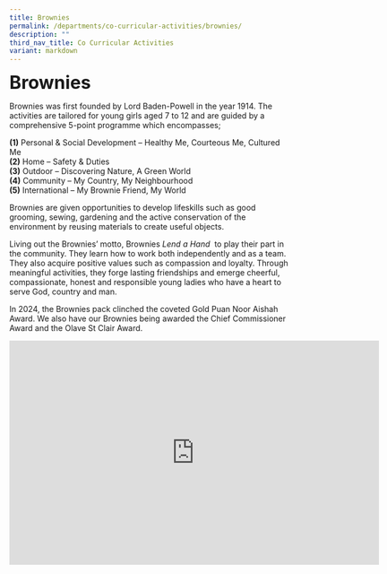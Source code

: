 ```yaml
---
title: Brownies
permalink: /departments/co-curricular-activities/brownies/
description: ""
third_nav_title: Co Curricular Activities
variant: markdown
---
```

<b><font size="6">Brownies</font></b>

Brownies was first founded by Lord Baden-Powell in the year 1914. The activities are tailored for young girls aged 7 to 12 and are guided by a comprehensive 5-point programme which encompasses;<br>

<b>(1)</b> Personal &amp; Social Development – Healthy Me, Courteous Me, Cultured Me <br>
<b>(2)</b> Home – Safety &amp; Duties<br>
<b>(3)</b> Outdoor – Discovering Nature, A Green World<br>
<b>(4)</b> Community – My Country, My Neighbourhood <br>
<b>(5)</b> International – My Brownie Friend, My World <br>

Brownies are given opportunities to develop lifeskills such as good grooming, sewing, gardening and the active conservation of the environment by reusing materials to create useful objects.&nbsp;

Living out the Brownies’ motto, Brownies <i>Lend a Hand</i> &nbsp;to play their part in the community. They learn how to work both independently and as a team. They also acquire positive values such as compassion and loyalty. Through meaningful activities, they forge lasting friendships and emerge cheerful, compassionate, honest and responsible young ladies who have a heart to serve God, country and man.

In 2024, the Brownies pack clinched the coveted Gold Puan Noor Aishah Award. We also have our Brownies being awarded the Chief Commissioner Award and the Olave St Clair Award.

<center>

<iframe allowfullscreen="true" height="400" width="660" frameborder="0" src="https://docs.google.com/presentation/d/e/2PACX-1vT6AVdK0BpVkru0uY5Oqf5gC5BS-8aa4bCN7bd1471AwqkyUMqTnr8LZ64sDHsqaDitAg8C9M35rzum/embed?start=true&amp;loop=true&amp;delayms=3000"></iframe>
	
</center>
